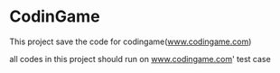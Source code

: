 # CodinGame
This project save the code for codingame(www.codingame.com)

all codes in this project should run on www.codingame.com' test case